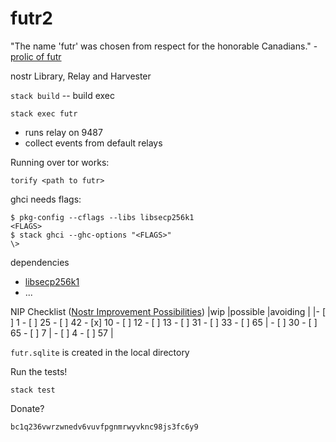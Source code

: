 # futr2

"The name 'futr' was chosen from respect for the honorable Canadians." - [prolic of futr](https://github.com/prolic/futr)

nostr Library, Relay and Harvester  

`stack build` -- build exec

`stack exec futr` 
- runs relay on 9487
- collect events from default relays 

Running over tor works: 

`torify <path to futr>`


ghci needs flags: 
```
$ pkg-config --cflags --libs libsecp256k1
<FLAGS>
$ stack ghci --ghc-options "<FLAGS>"
\> 
```

dependencies 
- [libsecp256k1](https://github.com/bitcoin-core/secp256k1#building-with-autotools)
- ...

NIP Checklist ([Nostr Improvement Possibilities](https://github.com/nostr-protocol/nips))
|wip |possible |avoiding |
|- [ ] 1 - [ ] 25  - [ ] 42 - [x] 10 - [ ] 12 - [ ] 13 - [ ] 31 - [ ] 33 - [ ] 65
    |  - [ ] 30 - [ ] 65 - [ ] 7 
        |  - [ ] 4 - [ ] 57
            |

`futr.sqlite` is created in the local directory   

Run the tests!

`stack test` 

Donate? 

`bc1q236vwrzwnedv6vuvfpgnmrwyvknc98js3fc6y9`


